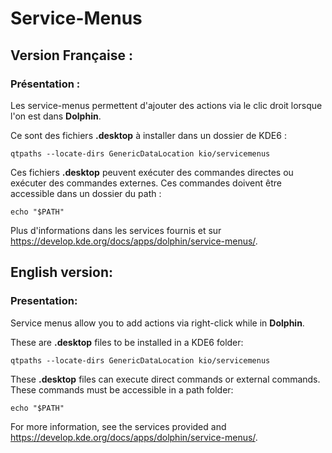 # Service-Menus

## Version Française :
### Présentation :
Les service-menus permettent d'ajouter des actions via le clic droit lorsque l'on est dans **Dolphin**.

Ce sont des fichiers **.desktop** à installer dans un dossier de KDE6 :
```
qtpaths --locate-dirs GenericDataLocation kio/servicemenus
```

Ces fichiers **.desktop** peuvent exécuter des commandes directes ou exécuter des commandes externes.
Ces commandes doivent être accessible dans un dossier du path :
```
echo "$PATH"
```

Plus d'informations dans les services fournis et sur https://develop.kde.org/docs/apps/dolphin/service-menus/.


## English version:
### Presentation:
Service menus allow you to add actions via right-click while in **Dolphin**.

These are **.desktop** files to be installed in a KDE6 folder:
```
qtpaths --locate-dirs GenericDataLocation kio/servicemenus
```

These **.desktop** files can execute direct commands or external commands.
These commands must be accessible in a path folder:
```
echo "$PATH"
```

For more information, see the services provided and https://develop.kde.org/docs/apps/dolphin/service-menus/.
